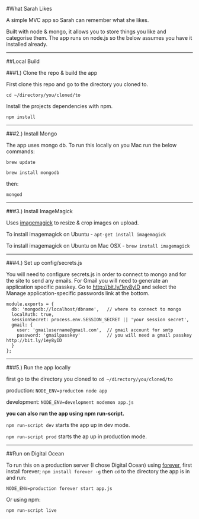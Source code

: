 #What Sarah Likes

A simple MVC app so Sarah can remember what she likes.

Built with node & mongo, it allows you to store things you like and categorise them. The app runs on node.js so the below assumes you have it installed already.

------

##Local Build

###1.) Clone the repo & build the app

First clone this repo and go to the directory you cloned to.

`cd ~/directory/you/cloned/to`

Install the projects dependencies with npm.

`npm install`

-------

###2.) Install Mongo

The app uses mongo db. To run this locally on you Mac run the below commands:

`brew update`

`brew install mongodb`

then:

`mongod`

-------

###3.) Install ImageMagick

Uses [imagemagick](http://www.imagemagick.org/) to resize & crop images on upload.

To install imagemagick on Ubuntu - `apt-get install imagemagick`

To install imagemagick on Ubuntu on Mac OSX - `brew install imagemagick`

-------

###4.) Set up config/secrets.js

You will need to configure secrets.js in order to connect to mongo and for the site to send any emails. For Gmail you will need to generate an application specific passkey. Go to http://bit.ly/1ey8yID and select the Manage application-specific passwords link at the bottom.

```
module.exports = {
  db: 'mongodb://localhost/dbname',   // where to connect to mongo
  localAuth: true,
  sessionSecret: process.env.SESSION_SECRET || 'your session secret',
  gmail: {
    user: 'gmailusername@gmail.com',  // gmail account for smtp
    password: 'gmailpasskey'          // you will need a gmail passkey http://bit.ly/1ey8yID
  }
};
```

-------

###5.) Run the app locally

first go to the directory you cloned to `cd ~/directory/you/cloned/to`

production: `NODE_ENV=producton node app`

development: `NODE_ENV=development nodemon app.js`

**you can also run the app using npm run-script.**

`npm run-script dev` starts the app up in dev mode.

`npm run-script prod` starts the ap up in production mode. 

-------
##Run on Digital Ocean

To run this on a production server (I chose Digital Ocean) using [forever](https://www.npmjs.org/package/forever), first install forever; `npm install forever -g` then `cd` to the directory the app is in and run:

`NODE_ENV=production forever start app.js`

Or using npm:

`npm run-script live`
